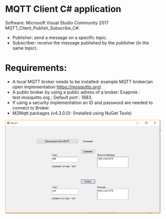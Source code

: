 # MQTT Client C# application
Software: Microsoft Visual Studio Community 2017
MQTT_Client_Publish_Subscribe_C#:
- Publisher: send a message on a specific topic.
- Subscriber: receive the message published by the publisher (in the same topic).

# Requirements:
   - A local MQTT broker needs to be installed: example MQTT broker(an open implementation https://mosquitto.org).
   - A public broker by using a public adress of a broker: Exapmle : test.mosquitto.org ; Default port : 1883.
   - If using a security implementation an ID and password are needed to connect to Broker.
   - M2Mqtt packages (v4.3.0.0): (Installed using NuGet Tools)
   
![alt text](https://raw.githubusercontent.com/Ridha-ELGHOUL/MQTT_C-_Client/master/mqttApp.PNG)
